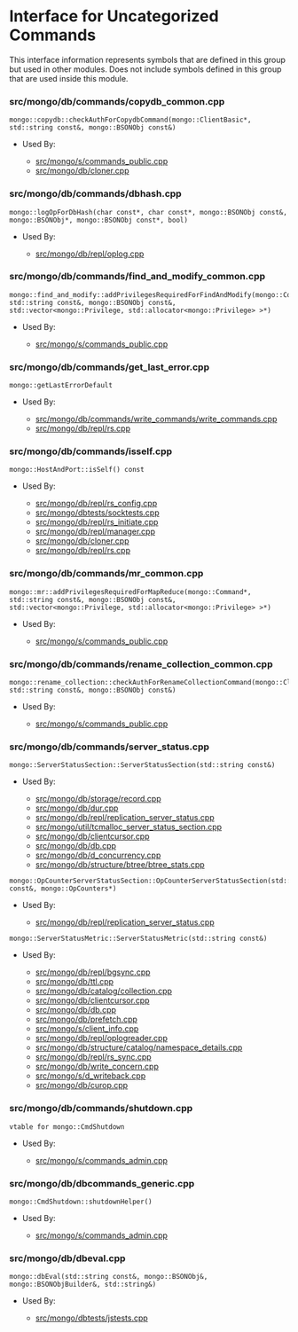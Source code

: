 
# Interface for Uncategorized Commands
This interface information represents symbols that are defined in this group but used in other modules.  Does not include symbols defined in this group that are used inside this module.

### src/mongo/db/commands/copydb\_common.cpp

<div></div>

    mongo::copydb::checkAuthForCopydbCommand(mongo::ClientBasic*, std::string const&, mongo::BSONObj const&)

- Used By:

    - [src/mongo/s/commands\_public.cpp](../../../../sharding/sharding\_uncategorized)
    - [src/mongo/db/cloner.cpp](../../../../storage/storage\_layer\_structure)

### src/mongo/db/commands/dbhash.cpp

<div></div>

    mongo::logOpForDbHash(char const*, char const*, mongo::BSONObj const&, mongo::BSONObj*, mongo::BSONObj const*, bool)

- Used By:

    - [src/mongo/db/repl/oplog.cpp](../../../../replication/replication)

### src/mongo/db/commands/find\_and\_modify\_common.cpp

<div></div>

    mongo::find_and_modify::addPrivilegesRequiredForFindAndModify(mongo::Command*, std::string const&, mongo::BSONObj const&, std::vector<mongo::Privilege, std::allocator<mongo::Privilege> >*)

- Used By:

    - [src/mongo/s/commands\_public.cpp](../../../../sharding/sharding\_uncategorized)

### src/mongo/db/commands/get\_last\_error.cpp

<div></div>

    mongo::getLastErrorDefault

- Used By:

    - [src/mongo/db/commands/write\_commands/write\_commands.cpp](../../../../network/write\_commands)
    - [src/mongo/db/repl/rs.cpp](../../../../replication/replication)

### src/mongo/db/commands/isself.cpp

<div></div>

    mongo::HostAndPort::isSelf() const

- Used By:

    - [src/mongo/db/repl/rs\_config.cpp](../../../../replication/replication)
    - [src/mongo/dbtests/socktests.cpp](../../../../tests/unit\_tests)
    - [src/mongo/db/repl/rs\_initiate.cpp](../../../../replication/replication)
    - [src/mongo/db/repl/manager.cpp](../../../../replication/replication)
    - [src/mongo/db/cloner.cpp](../../../../storage/storage\_layer\_structure)
    - [src/mongo/db/repl/rs.cpp](../../../../replication/replication)

### src/mongo/db/commands/mr\_common.cpp

<div></div>

    mongo::mr::addPrivilegesRequiredForMapReduce(mongo::Command*, std::string const&, mongo::BSONObj const&, std::vector<mongo::Privilege, std::allocator<mongo::Privilege> >*)

- Used By:

    - [src/mongo/s/commands\_public.cpp](../../../../sharding/sharding\_uncategorized)

### src/mongo/db/commands/rename\_collection\_common.cpp

<div></div>

    mongo::rename_collection::checkAuthForRenameCollectionCommand(mongo::ClientBasic*, std::string const&, mongo::BSONObj const&)

- Used By:

    - [src/mongo/s/commands\_public.cpp](../../../../sharding/sharding\_uncategorized)

### src/mongo/db/commands/server\_status.cpp

<div></div>

    mongo::ServerStatusSection::ServerStatusSection(std::string const&)

- Used By:

    - [src/mongo/db/storage/record.cpp](../../../../storage/storage\_layer\_structure)
    - [src/mongo/db/dur.cpp](../../../../storage/journaling)
    - [src/mongo/db/repl/replication\_server\_status.cpp](../../../../replication/replication)
    - [src/mongo/util/tcmalloc\_server\_status\_section.cpp](../../../../utilities/utilities)
    - [src/mongo/db/clientcursor.cpp](../../../../queries/client\_and\_operation\_tracking)
    - [src/mongo/db/db.cpp](../../../../process\_management/mongos\_and\_mongod\_mains)
    - [src/mongo/db/d\_concurrency.cpp](../../../../queries/concurrency)
    - [src/mongo/db/structure/btree/btree\_stats.cpp](../../../../storage/storage\_layer\_structure)

<div></div>

    mongo::OpCounterServerStatusSection::OpCounterServerStatusSection(std::string const&, mongo::OpCounters*)

- Used By:

    - [src/mongo/db/repl/replication\_server\_status.cpp](../../../../replication/replication)

<div></div>

    mongo::ServerStatusMetric::ServerStatusMetric(std::string const&)

- Used By:

    - [src/mongo/db/repl/bgsync.cpp](../../../../replication/replication)
    - [src/mongo/db/ttl.cpp](../../../../queries/indexing)
    - [src/mongo/db/catalog/collection.cpp](../../../../storage/storage\_layer\_structure)
    - [src/mongo/db/clientcursor.cpp](../../../../queries/client\_and\_operation\_tracking)
    - [src/mongo/db/db.cpp](../../../../process\_management/mongos\_and\_mongod\_mains)
    - [src/mongo/db/prefetch.cpp](../../../../storage/page\_fault\_utilities)
    - [src/mongo/s/client\_info.cpp](../../../../queries/client\_and\_operation\_tracking)
    - [src/mongo/db/repl/oplogreader.cpp](../../../../replication/replication)
    - [src/mongo/db/structure/catalog/namespace\_details.cpp](../../../../storage/storage\_layer\_structure)
    - [src/mongo/db/repl/rs\_sync.cpp](../../../../replication/replication)
    - [src/mongo/db/write\_concern.cpp](../../../../replication/replication)
    - [src/mongo/s/d\_writeback.cpp](../../../../sharding/writeback\_listener)
    - [src/mongo/db/curop.cpp](../../../../queries/client\_and\_operation\_tracking)

### src/mongo/db/commands/shutdown.cpp

<div></div>

    vtable for mongo::CmdShutdown

- Used By:

    - [src/mongo/s/commands\_admin.cpp](../../../../sharding/sharding\_uncategorized)

### src/mongo/db/dbcommands\_generic.cpp

<div></div>

    mongo::CmdShutdown::shutdownHelper()

- Used By:

    - [src/mongo/s/commands\_admin.cpp](../../../../sharding/sharding\_uncategorized)

### src/mongo/db/dbeval.cpp

<div></div>

    mongo::dbEval(std::string const&, mongo::BSONObj&, mongo::BSONObjBuilder&, std::string&)

- Used By:

    - [src/mongo/dbtests/jstests.cpp](../../../../tests/unit\_tests)
